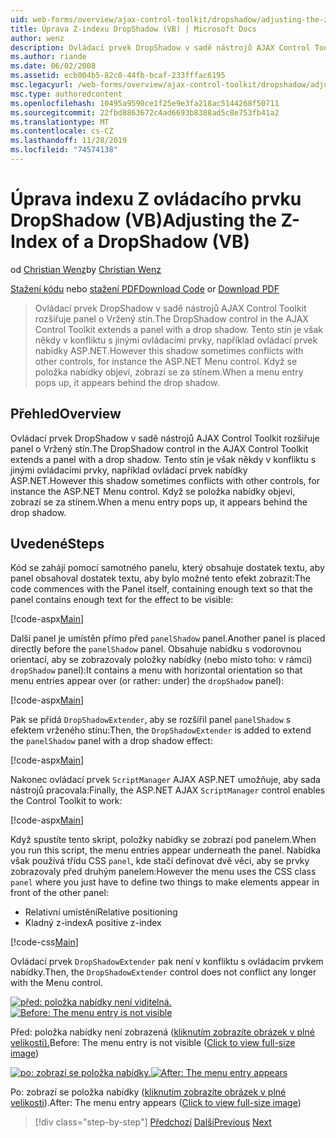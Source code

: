 ```yaml
---
uid: web-forms/overview/ajax-control-toolkit/dropshadow/adjusting-the-z-index-of-a-dropshadow-vb
title: Úprava Z-indexu DropShadow (VB) | Microsoft Docs
author: wenz
description: Ovládací prvek DropShadow v sadě nástrojů AJAX Control Toolkit rozšiřuje panel o Vržený stín. Tento stín je však někdy v konfliktu s jinými ovládacími prvky pro insta...
ms.author: riande
ms.date: 06/02/2008
ms.assetid: ecb004b5-82c0-44fb-bcaf-233fffac6195
msc.legacyurl: /web-forms/overview/ajax-control-toolkit/dropshadow/adjusting-the-z-index-of-a-dropshadow-vb
msc.type: authoredcontent
ms.openlocfilehash: 10495a9590ce1f25e9e3fa218ac5144268f50711
ms.sourcegitcommit: 22fbd8863672c4ad6693b8388ad5c8e753fb41a2
ms.translationtype: MT
ms.contentlocale: cs-CZ
ms.lasthandoff: 11/28/2019
ms.locfileid: "74574138"
---
```

# <a name="adjusting-the-z-index-of-a-dropshadow-vb"></a><span data-ttu-id="71a14-104">Úprava indexu Z ovládacího prvku DropShadow (VB)</span><span class="sxs-lookup"><span data-stu-id="71a14-104">Adjusting the Z-Index of a DropShadow (VB)</span></span>

<span data-ttu-id="71a14-105">od [Christian Wenz](https://github.com/wenz)</span><span class="sxs-lookup"><span data-stu-id="71a14-105">by [Christian Wenz](https://github.com/wenz)</span></span>

<span data-ttu-id="71a14-106">[Stažení kódu](https://download.microsoft.com/download/5/1/6/51652a81-500b-4f6b-88d3-617103e7941e/DropShadow1.vb.zip) nebo [stažení PDF](https://download.microsoft.com/download/b/6/a/b6ae89ee-df69-4c87-9bfb-ad1eb2b23373/dropshadow1VB.pdf)</span><span class="sxs-lookup"><span data-stu-id="71a14-106">[Download Code](https://download.microsoft.com/download/5/1/6/51652a81-500b-4f6b-88d3-617103e7941e/DropShadow1.vb.zip) or [Download PDF](https://download.microsoft.com/download/b/6/a/b6ae89ee-df69-4c87-9bfb-ad1eb2b23373/dropshadow1VB.pdf)</span></span>

> <span data-ttu-id="71a14-107">Ovládací prvek DropShadow v sadě nástrojů AJAX Control Toolkit rozšiřuje panel o Vržený stín.</span><span class="sxs-lookup"><span data-stu-id="71a14-107">The DropShadow control in the AJAX Control Toolkit extends a panel with a drop shadow.</span></span> <span data-ttu-id="71a14-108">Tento stín je však někdy v konfliktu s jinými ovládacími prvky, například ovládací prvek nabídky ASP.NET.</span><span class="sxs-lookup"><span data-stu-id="71a14-108">However this shadow sometimes conflicts with other controls, for instance the ASP.NET Menu control.</span></span> <span data-ttu-id="71a14-109">Když se položka nabídky objeví, zobrazí se za stínem.</span><span class="sxs-lookup"><span data-stu-id="71a14-109">When a menu entry pops up, it appears behind the drop shadow.</span></span>

## <a name="overview"></a><span data-ttu-id="71a14-110">Přehled</span><span class="sxs-lookup"><span data-stu-id="71a14-110">Overview</span></span>

<span data-ttu-id="71a14-111">Ovládací prvek DropShadow v sadě nástrojů AJAX Control Toolkit rozšiřuje panel o Vržený stín.</span><span class="sxs-lookup"><span data-stu-id="71a14-111">The DropShadow control in the AJAX Control Toolkit extends a panel with a drop shadow.</span></span> <span data-ttu-id="71a14-112">Tento stín je však někdy v konfliktu s jinými ovládacími prvky, například ovládací prvek nabídky ASP.NET.</span><span class="sxs-lookup"><span data-stu-id="71a14-112">However this shadow sometimes conflicts with other controls, for instance the ASP.NET Menu control.</span></span> <span data-ttu-id="71a14-113">Když se položka nabídky objeví, zobrazí se za stínem.</span><span class="sxs-lookup"><span data-stu-id="71a14-113">When a menu entry pops up, it appears behind the drop shadow.</span></span>

## <a name="steps"></a><span data-ttu-id="71a14-114">Uvedené</span><span class="sxs-lookup"><span data-stu-id="71a14-114">Steps</span></span>

<span data-ttu-id="71a14-115">Kód se zahájí pomocí samotného panelu, který obsahuje dostatek textu, aby panel obsahoval dostatek textu, aby bylo možné tento efekt zobrazit:</span><span class="sxs-lookup"><span data-stu-id="71a14-115">The code commences with the Panel itself, containing enough text so that the panel contains enough text for the effect to be visible:</span></span>

[!code-aspx[Main](adjusting-the-z-index-of-a-dropshadow-vb/samples/sample1.aspx)]

<span data-ttu-id="71a14-116">Další panel je umístěn přímo před `panelShadow` panel.</span><span class="sxs-lookup"><span data-stu-id="71a14-116">Another panel is placed directly before the `panelShadow` panel.</span></span> <span data-ttu-id="71a14-117">Obsahuje nabídku s vodorovnou orientací, aby se zobrazovaly položky nabídky (nebo místo toho: v rámci) `dropShadow` panel):</span><span class="sxs-lookup"><span data-stu-id="71a14-117">It contains a menu with horizontal orientation so that menu entries appear over (or rather: under) the `dropShadow` panel):</span></span>

[!code-aspx[Main](adjusting-the-z-index-of-a-dropshadow-vb/samples/sample2.aspx)]

<span data-ttu-id="71a14-118">Pak se přidá `DropShadowExtender`, aby se rozšířil panel `panelShadow` s efektem vrženého stínu:</span><span class="sxs-lookup"><span data-stu-id="71a14-118">Then, the `DropShadowExtender` is added to extend the `panelShadow` panel with a drop shadow effect:</span></span>

[!code-aspx[Main](adjusting-the-z-index-of-a-dropshadow-vb/samples/sample3.aspx)]

<span data-ttu-id="71a14-119">Nakonec ovládací prvek `ScriptManager` AJAX ASP.NET umožňuje, aby sada nástrojů pracovala:</span><span class="sxs-lookup"><span data-stu-id="71a14-119">Finally, the ASP.NET AJAX `ScriptManager` control enables the Control Toolkit to work:</span></span>

[!code-aspx[Main](adjusting-the-z-index-of-a-dropshadow-vb/samples/sample4.aspx)]

<span data-ttu-id="71a14-120">Když spustíte tento skript, položky nabídky se zobrazí pod panelem.</span><span class="sxs-lookup"><span data-stu-id="71a14-120">When you run this script, the menu entries appear underneath the panel.</span></span> <span data-ttu-id="71a14-121">Nabídka však používá třídu CSS `panel`, kde stačí definovat dvě věci, aby se prvky zobrazovaly před druhým panelem:</span><span class="sxs-lookup"><span data-stu-id="71a14-121">However the menu uses the CSS class `panel` where you just have to define two things to make elements appear in front of the other panel:</span></span>

- <span data-ttu-id="71a14-122">Relativní umístění</span><span class="sxs-lookup"><span data-stu-id="71a14-122">Relative positioning</span></span>
- <span data-ttu-id="71a14-123">Kladný z-index</span><span class="sxs-lookup"><span data-stu-id="71a14-123">A positive z-index</span></span>

[!code-css[Main](adjusting-the-z-index-of-a-dropshadow-vb/samples/sample5.css)]

<span data-ttu-id="71a14-124">Ovládací prvek `DropShadowExtender` pak není v konfliktu s ovládacím prvkem nabídky.</span><span class="sxs-lookup"><span data-stu-id="71a14-124">Then, the `DropShadowExtender` control does not conflict any longer with the Menu control.</span></span>

<span data-ttu-id="71a14-125">[![před: položka nabídky není viditelná.](adjusting-the-z-index-of-a-dropshadow-vb/_static/image2.png)](adjusting-the-z-index-of-a-dropshadow-vb/_static/image1.png)</span><span class="sxs-lookup"><span data-stu-id="71a14-125">[![Before: The menu entry is not visible](adjusting-the-z-index-of-a-dropshadow-vb/_static/image2.png)](adjusting-the-z-index-of-a-dropshadow-vb/_static/image1.png)</span></span>

<span data-ttu-id="71a14-126">Před: položka nabídky není zobrazená ([kliknutím zobrazíte obrázek v plné velikosti).](adjusting-the-z-index-of-a-dropshadow-vb/_static/image3.png)</span><span class="sxs-lookup"><span data-stu-id="71a14-126">Before: The menu entry is not visible ([Click to view full-size image](adjusting-the-z-index-of-a-dropshadow-vb/_static/image3.png))</span></span>

<span data-ttu-id="71a14-127">[![po: zobrazí se položka nabídky.](adjusting-the-z-index-of-a-dropshadow-vb/_static/image5.png)](adjusting-the-z-index-of-a-dropshadow-vb/_static/image4.png)</span><span class="sxs-lookup"><span data-stu-id="71a14-127">[![After: The menu entry appears](adjusting-the-z-index-of-a-dropshadow-vb/_static/image5.png)](adjusting-the-z-index-of-a-dropshadow-vb/_static/image4.png)</span></span>

<span data-ttu-id="71a14-128">Po: zobrazí se položka nabídky ([kliknutím zobrazíte obrázek v plné velikosti](adjusting-the-z-index-of-a-dropshadow-vb/_static/image6.png)).</span><span class="sxs-lookup"><span data-stu-id="71a14-128">After: The menu entry appears ([Click to view full-size image](adjusting-the-z-index-of-a-dropshadow-vb/_static/image6.png))</span></span>

> [!div class="step-by-step"]
> <span data-ttu-id="71a14-129">[Předchozí](manipulating-dropshadow-properties-from-client-code-cs.md)
> [Další](manipulating-dropshadow-properties-from-client-code-vb.md)</span><span class="sxs-lookup"><span data-stu-id="71a14-129">[Previous](manipulating-dropshadow-properties-from-client-code-cs.md)
[Next](manipulating-dropshadow-properties-from-client-code-vb.md)</span></span>
